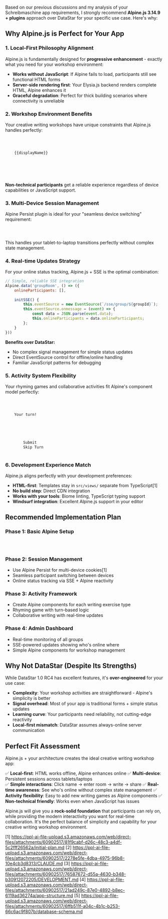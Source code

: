 Based on our previous discussions and my analysis of your Schreibmaschine app requirements, I strongly recommend **Alpine.js 3.14.9 + plugins** approach over DataStar for your specific use case. Here's why:

## Why Alpine.js is Perfect for Your App

### **1. Local-First Philosophy Alignment**

Alpine.js is fundamentally designed for **progressive enhancement** - exactly what you need for your workshop environment:

- **Works without JavaScript**: If Alpine fails to load, participants still see functional HTML forms
- **Server-side rendering first**: Your Elysia.js backend renders complete HTML, Alpine enhances it
- **Graceful degradation**: Perfect for thick building scenarios where connectivity is unreliable

### **2. Workshop Environment Benefits**

Your creative writing workshops have unique constraints that Alpine.js handles perfectly:

```html


    
    {{displayName}}




    

```

**Non-technical participants** get a reliable experience regardless of device capabilities or JavaScript support.

### **3. Multi-Device Session Management**

Alpine Persist plugin is ideal for your "seamless device switching" requirement:

```html

    

```

This handles your tablet-to-laptop transitions perfectly without complex state management.

### **4. Real-time Updates Strategy**

For your online status tracking, Alpine.js + SSE is the optimal combination:

```javascript
// Simple, reliable SSE integration
Alpine.data('groupRoom', () => ({
    onlineParticipants: [],
    
    initSSE() {
        this.eventSource = new EventSource(`/sse/group/${groupId}`);
        this.eventSource.onmessage = (event) => {
            const data = JSON.parse(event.data);
            this.onlineParticipants = data.onlineParticipants;
        };
    }
}))
```

**Benefits over DataStar:**
- No complex signal management for simple status updates
- Direct EventSource control for offline/online handling
- Familiar JavaScript patterns for debugging

### **5. Activity System Flexibility**

Your rhyming games and collaborative activities fit Alpine's component model perfectly:

```html


    
    Your turn!
    
    
    
    
        
        Submit
        Skip Turn
    

```

### **6. Development Experience Match**

Alpine.js aligns perfectly with your development preferences:

- **HTML-first**: Templates stay in `src/views/` separate from TypeScript[1]
- **No build step**: Direct CDN integration
- **Works with your tools**: Biome linting, TypeScript typing support
- **Windsurf integration**: Excellent Alpine.js support in your editor

## Recommended Implementation Plan

### Phase 1: Basic Alpine Setup
```html




```

### Phase 2: Session Management
- Use Alpine Persist for multi-device cookies[1]
- Seamless participant switching between devices
- Online status tracking via SSE + Alpine reactivity

### Phase 3: Activity Framework  
- Create Alpine components for each writing exercise type
- Rhyming game with turn-based logic
- Collaborative writing with real-time updates

### Phase 4: Admin Dashboard
- Real-time monitoring of all groups
- SSE-powered updates showing who's online where
- Simple Alpine components for workshop management

## Why Not DataStar (Despite Its Strengths)

While DataStar 1.0 RC4 has excellent features, it's **over-engineered** for your use case:

- **Complexity**: Your workshop activities are straightforward - Alpine's simplicity is better
- **Signal overhead**: Most of your app is traditional forms + simple status updates
- **Learning curve**: Your participants need reliability, not cutting-edge reactivity
- **Local-first mismatch**: DataStar assumes always-online server communication

## Perfect Fit Assessment

Alpine.js + your architecture creates the ideal creative writing workshop app:

✅ **Local-first**: HTML works offline, Alpine enhances online
✅ **Multi-device**: Persistent sessions across tablets/laptops  
✅ **Simple interactions**: Click name → enter room → write → share
✅ **Real-time awareness**: See who's online without complex state management
✅ **Activity flexibility**: Easy to add new writing games as Alpine components
✅ **Non-technical friendly**: Works even when JavaScript has issues

Alpine.js will give you a **rock-solid foundation** that participants can rely on, while providing the modern interactivity you want for real-time collaboration. It's the perfect balance of simplicity and capability for your creative writing workshop environment.

[1] https://ppl-ai-file-upload.s3.amazonaws.com/web/direct-files/attachments/60902517/81f9cabf-d26c-48c3-a4df-5c2fff26562a/initial-plan.md
[2] https://ppl-ai-file-upload.s3.amazonaws.com/web/direct-files/attachments/60902517/2278e5fe-4dba-4975-96b8-10e4cb3d8313/CLAUDE.md
[3] https://ppl-ai-file-upload.s3.amazonaws.com/web/direct-files/attachments/60902517/76587672-d55a-4630-b348-b30912072205/DEVELOPMENT.md
[4] https://ppl-ai-file-upload.s3.amazonaws.com/web/direct-files/attachments/60902517/21ad249c-87e0-4892-b8ec-6119ad36274a/app-structure.md
[5] https://ppl-ai-file-upload.s3.amazonaws.com/web/direct-files/attachments/60902517/6ffb511f-a04c-4b1c-b253-66c6ac9f807b/database-schema.md